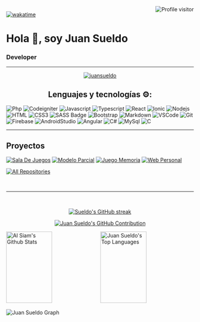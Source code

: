 <a href="https://komarev.com/ghpvc/?username=juansueldo">
  <img align="right" src="https://komarev.com/ghpvc/?username=juansueldo&label=Visitors&color=0e75b6&style=flat" alt="Profile visitor" />
</a>

[![wakatime](https://wakatime.com/badge/user/018b5c67-ed97-45fa-84be-51abba5b591f.svg)](https://wakatime.com/@018b5c67-ed97-45fa-84be-51abba5b591f)

  <h1>Hola <span>👋</span>, soy Juan Sueldo</h1>
  <h3>Developer</h3>
      <hr>
      <div text-align="center" style="display: inline_block">
        <p align="center">

 <a href="https://linkedin.com/in/juan-sueldo" target="_blank">
  <img src="https://img.shields.io/badge/LinkedIn-0077B5?style=for-the-badge&logo=linkedin&logoColor=white" alt="juansueldo"/>
 </a>
<br />
  <center><h2>Lenguajes y tecnologías ⚙️:</h2></center>
  
![Php](https://img.shields.io/badge/php-7474ac?style=for-the-badge&labelColor=black&logo=php&logoColor=7474ac)
![Codeigniter](https://img.shields.io/badge/codeigniter-e0491a?style=for-the-badge&labelColor=black&logo=codeigniter&logoColor=e0491a)
![Javascript](https://img.shields.io/badge/Javascript-F0DB4F?style=for-the-badge&labelColor=black&logo=javascript&logoColor=F0DB4F)
![Typescript](https://img.shields.io/badge/Typescript-007acc?style=for-the-badge&labelColor=black&logo=typescript&logoColor=007acc)
![React](https://img.shields.io/badge/-React-61DBFB?style=for-the-badge&labelColor=black&logo=react&logoColor=61DBFB)
![Ionic](https://img.shields.io/badge/ionic-458bff?style=for-the-badge&labelColor=black&logo=ionic&logoColor=458bff)
![Nodejs](https://img.shields.io/badge/Nodejs-3C873A?style=for-the-badge&labelColor=black&logo=node.js&logoColor=3C873A)
![HTML](https://img.shields.io/badge/HTML5-E34F26?style=for-the-badge&logo=html5&logoColor=white)
![CSS3](https://img.shields.io/badge/CSS3-1572B6?style=for-the-badge&logo=css3&logoColor=white)
![SASS Badge](https://img.shields.io/badge/Sass-CC6699?style=for-the-badge&logo=sass&logoColor=white)
![Bootstrap](https://img.shields.io/badge/Bootstrap-563D7C?style=for-the-badge&logo=bootstrap&logoColor=white)
![Markdown](https://img.shields.io/badge/Markdown-000000?style=for-the-badge&logo=markdown&logoColor=white)
![VSCode](https://img.shields.io/badge/Visual_Studio-0078d7?style=for-the-badge&logo=visual%20studio&logoColor=white)
![Git](https://img.shields.io/badge/Git-F05032?style=for-the-badge&logo=git&logoColor=white)
![Firebase](https://img.shields.io/badge/firebase-ffcc30?style=for-the-badge&labelColor=black&logo=firebase&logoColor=ffcc30)
![AndroidStudio](https://img.shields.io/badge/android%20studio-6ba874?style=for-the-badge&labelColor=black&logo=android&logoColor=6ba874)
![Angular](https://img.shields.io/badge/angular-dd0031?style=for-the-badge&labelColor=black&logo=angular&logoColor=dd0031)
![C#](https://img.shields.io/badge/csharp-64237b?style=for-the-badge&labelColor=black&logo=csharp&logoColor=64237b)
![MySql](https://img.shields.io/badge/mysql-01758e?style=for-the-badge&labelColor=black&logo=mysql&logoColor=01758e)
![C](https://img.shields.io/badge/c-01589c?style=for-the-badge&labelColor=black&logo=c&logoColor=01589c)


<hr>

## Proyectos
[![Sala De Juegos](https://github-readme-stats.vercel.app/api/pin/?username=juansueldo&repo=TP1_Labo_IV&border_color=7F3FBF&bg_color=0D1117&title_color=C9D1D9&text_color=8B949E&icon_color=7F3FBF)](https://github.com/juansueldo/TP1_Labo_IV)
[![Modelo Parcial](https://github-readme-stats.vercel.app/api/pin/?username=juansueldo&repo=laboiv-pp&border_color=7F3FBF&bg_color=0D1117&title_color=C9D1D9&text_color=8B949E&icon_color=7F3FBF)](https://github.com/juansueldo/laboiv-pp)
[![Juego Memoria](https://github-readme-stats.vercel.app/api/pin/?username=juansueldo&repo=juegomemoriaApp&border_color=7F3FBF&bg_color=0D1117&title_color=C9D1D9&text_color=8B949E&icon_color=7F3FBF)](https://github.com/juansueldo/juegomemoriaApp)
[![Web Personal](https://github-readme-stats.vercel.app/api/pin/?username=juansueldo&repo=juansueldo.github.io&border_color=7F3FBF&bg_color=0D1117&title_color=C9D1D9&text_color=8B949E&icon_color=7F3FBF)](https://github.com/juansueldo/juansueldo.github.io)

<p align="left">
  <a href="https://github.com/juansueldo?tab=repositories" target="_blank"><img alt="All Repositories" title="All Repositories" src="https://img.shields.io/badge/-All%20Repos-2962FF?style=for-the-badge&logo=koding&logoColor=white"/></a>
</p>

<br/>
<hr/>
<br/>
<p align="center">
  <a href="https://github.com/juansueldo">
    <img src="https://github-readme-streak-stats.herokuapp.com/?user=juansueldo&theme=radical&border=7F3FBF&background=0D1117" alt="Sueldo's GitHub streak"/>
  </a>
</p>

<p align="center">
  <a href="https://github.com/juansueldo">
    <img src="https://github-profile-summary-cards.vercel.app/api/cards/profile-details?username=juansueldo&theme=radical" alt="Juan Sueldo's GitHub Contribution"/>
  </a>
</p>

<a> 
    <a href="https://github.com/juansueldo"><img alt="Al Siam's Github Stats" src="https://denvercoder1-github-readme-stats.vercel.app/api?username=juansueldo&show_icons=true&count_private=true&theme=react&border_color=7F3FBF&bg_color=0D1117&title_color=F85D7F&icon_color=F8D866" height="192px" width="49.5%"/></a>
  <a href="https://github.com/juansueldo"><img alt="Juan Sueldo's Top Languages" src="https://denvercoder1-github-readme-stats.vercel.app/api/top-langs/?username=juansueldo&langs_count=8&layout=compact&theme=react&border_color=7F3FBF&bg_color=0D1117&title_color=F85D7F&icon_color=F8D866" height="192px" width="49.5%"/></a>
  <br/>
</a>

![Juan Sueldo Graph](https://github-readme-activity-graph.vercel.app/graph?username=juansueldo&custom_title=Juan%20Sueldo's%20GitHub%20Activity%20Graph&bg_color=0D1117&color=7F3FBF&line=7F3FBF&point=7F3FBF&area_color=FFFFFF&title_color=FFFFFF&area=true)
    




    




<!---
juansueldo/juansueldo is a ✨ special ✨ repository because its `README.md` (this file) appears on your GitHub profile.
You can click the Preview link to take a look at your changes.
--->
